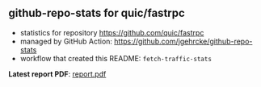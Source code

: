 ## github-repo-stats for quic/fastrpc

- statistics for repository https://github.com/quic/fastrpc
- managed by GitHub Action: https://github.com/jgehrcke/github-repo-stats
- workflow that created this README: `fetch-traffic-stats`

**Latest report PDF**: [report.pdf](https://github.com/njjetha/System-Design/raw/github-repo-stats/quic/fastrpc/latest-report/report.pdf)

